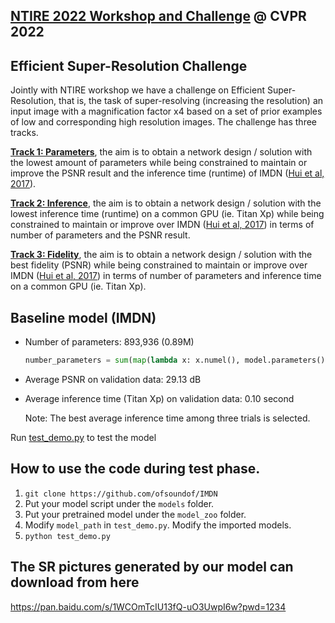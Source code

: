 ## [NTIRE 2022 Workshop and Challenge](https://data.vision.ee.ethz.ch/cvl/ntire22/) @ CVPR 2022
## Efficient Super-Resolution Challenge


Jointly with NTIRE workshop we have a challenge on Efficient Super-Resolution, that is, the task of super-resolving (increasing the resolution) an input image with a magnification factor x4 based on a set of prior examples of low and corresponding high resolution images. The challenge has three tracks.

**[Track 1: Parameters](https://competitions.codalab.org/competitions/20167)**, the aim is to obtain a network design / solution with the lowest amount of parameters while being constrained to maintain or improve the PSNR result and the inference time (runtime) of IMDN ([Hui et al, 2017](https://arxiv.org/abs/1909.11856)).

**[Track 2: Inference](https://competitions.codalab.org/competitions/20168)**, the aim is to obtain a network design / solution with the lowest inference time (runtime) on a common GPU (ie. Titan Xp) while being constrained to maintain or improve over IMDN ([Hui et al, 2017](https://arxiv.org/abs/1909.11856)) in terms of number of parameters and the PSNR result.

**[Track 3: Fidelity](https://competitions.codalab.org/competitions/20169)**, the aim is to obtain a network design / solution with the best fidelity (PSNR) while being constrained to maintain or improve over IMDN ([Hui et al, 2017](https://arxiv.org/abs/1909.11856)) in terms of number of parameters and inference time on a common GPU (ie. Titan Xp).

## Baseline model (IMDN)

* Number of parameters: 893,936 (0.89M)

    ```python
    number_parameters = sum(map(lambda x: x.numel(), model.parameters()))
    ```

* Average PSNR on validation data: 29.13 dB

* Average inference time (Titan Xp) on validation data: 0.10 second 

    Note: The best average inference time among three trials is selected.

Run [test_demo.py](test_demo.py) to test the model

## How to use the code during test phase.

1. `git clone https://github.com/ofsoundof/IMDN`
2. Put your model script under the `models` folder.
3. Put your pretrained model under the `model_zoo` folder.
4. Modify `model_path` in `test_demo.py`. Modify
the imported models.
5. `python test_demo.py`

## The SR pictures generated by our model can download from here
https://pan.baidu.com/s/1WCOmTcIU13fQ-uO3UwpI6w?pwd=1234
